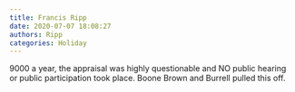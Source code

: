 ```yaml
---
title: Francis Ripp
date: 2020-07-07 18:08:27
authors: Ripp
categories: Holiday
---
```


 9000 a year, the appraisal was highly questionable and NO public hearing or public participation took place. Boone Brown and Burrell pulled this off.